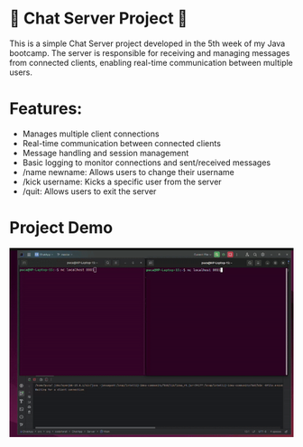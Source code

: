 # 💬 Chat Server Project 💬

This is a simple Chat Server project developed in the 5th week of my Java bootcamp. 
The server is responsible for receiving and managing messages from connected clients, enabling real-time communication between multiple users.

# Features:

- Manages multiple client connections
- Real-time communication between connected clients
- Message handling and session management
- Basic logging to monitor connections and sent/received messages
- /name newname: Allows users to change their username
- /kick username: Kicks a specific user from the server
- /quit: Allows users to exit the server


# Project Demo

![Project Demo](demo.gif)
